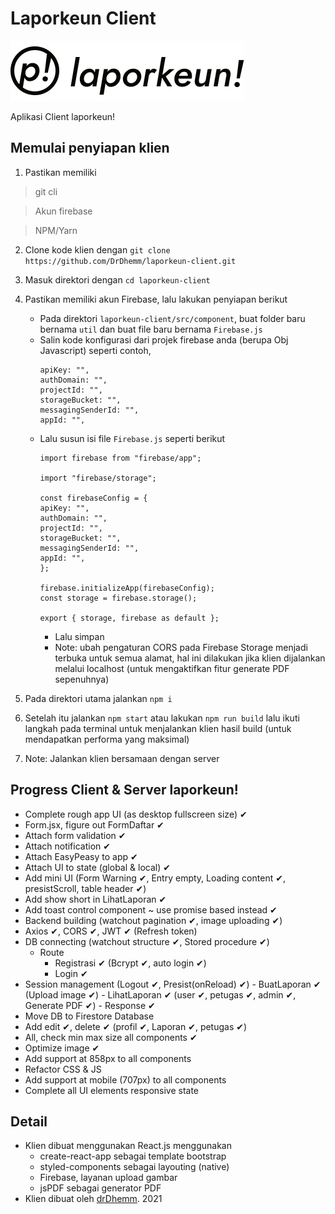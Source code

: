 # Laporkeun Client

![laporkeun](src/asset/FullLogo.png)

Aplikasi Client laporkeun!

## Memulai penyiapan klien

1. Pastikan memiliki
> git cli

> Akun firebase

> NPM/Yarn 
2. Clone kode klien dengan `git clone https://github.com/DrDhemm/laporkeun-client.git` 
3. Masuk direktori dengan `cd laporkeun-client` 
4. Pastikan memiliki akun Firebase, lalu lakukan penyiapan berikut

    - Pada direktori `laporkeun-client/src/component`, buat folder baru bernama `util` dan buat file baru bernama `Firebase.js`
    - Salin kode konfigurasi dari projek firebase anda (berupa Obj Javascript) seperti contoh,
        ```
        apiKey: "",
        authDomain: "",
        projectId: "",
        storageBucket: "",
        messagingSenderId: "",
        appId: "",
        ```
    - Lalu susun isi file `Firebase.js` seperti berikut
        ```
        import firebase from "firebase/app";

        import "firebase/storage";

        const firebaseConfig = {
        apiKey: "",
        authDomain: "",
        projectId: "",
        storageBucket: "",
        messagingSenderId: "",
        appId: "",
        };

        firebase.initializeApp(firebaseConfig);
        const storage = firebase.storage();

        export { storage, firebase as default };
        ```
        - Lalu simpan
        - Note: ubah pengaturan CORS pada Firebase Storage menjadi terbuka untuk semua alamat, hal ini dilakukan jika klien dijalankan melalui localhost (untuk mengaktifkan fitur generate PDF sepenuhnya)

5. Pada direktori utama jalankan `npm i`
6. Setelah itu jalankan `npm start` atau lakukan `npm run build` lalu ikuti langkah pada terminal untuk menjalankan klien hasil build (untuk mendapatkan performa yang maksimal)
7. Note: Jalankan klien bersamaan dengan server

## Progress Client & Server laporkeun!
- Complete rough app UI (as desktop fullscreen size) ✔
- Form.jsx, figure out FormDaftar ✔
- Attach form validation ✔
- Attach notification ✔
- Attach EasyPeasy to app ✔
- Attach UI to state (global & local) ✔
- Add mini UI (Form Warning ✔, Entry empty, Loading content ✔, presistScroll, table header ✔)
- Add show short in LihatLaporan ✔
- Add toast control component ~ use promise based instead ✔
- Backend building (watchout pagination ✔, image uploading ✔)
- Axios ✔, CORS ✔, JWT ✔ (Refresh token)
- DB connecting (watchout structure ✔, Stored procedure ✔)
    - Route
        - Registrasi ✔ (Bcrypt ✔, auto login ✔)
        - Login ✔
- Session management (Logout ✔, Presist(onReload) ✔)
        - BuatLaporan ✔ (Upload image ✔)
        - LihatLaporan ✔ (user ✔, petugas ✔, admin ✔, Generate PDF ✔)
        - Response ✔
- Move DB to Firestore Database
- Add edit ✔, delete ✔ (profil ✔, Laporan ✔, petugas ✔)
- All, check min max size all components ✔
- Optimize image ✔
- Add support at 858px to all components
- Refactor CSS & JS
- Add support at mobile (707px) to all components
- Complete all UI elements responsive state

## Detail

- Klien dibuat menggunakan React.js menggunakan
  - create-react-app sebagai template bootstrap
  - styled-components sebagai layouting (native)
  - Firebase, layanan upload gambar
  - jsPDF sebagai generator PDF
- Klien dibuat oleh [drDhemm](https://github.com/DrDhemm). 2021

```

```
